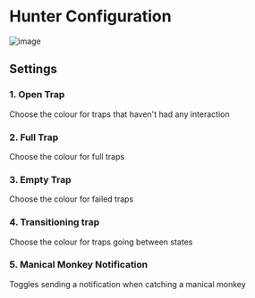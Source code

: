 # Hunter Configuration

![image](https://raw.githubusercontent.com/runelite/wiki/master/img/Hunter-overlay.png)

## Settings

### 1. Open Trap

Choose the colour for traps that haven't had any interaction

### 2. Full Trap

Choose the colour for full traps

### 3. Empty Trap

Choose the colour for failed traps

### 4. Transitioning trap

Choose the colour for traps going between states

### 5. Manical Monkey Notification

Toggles sending a notification when catching a manical monkey